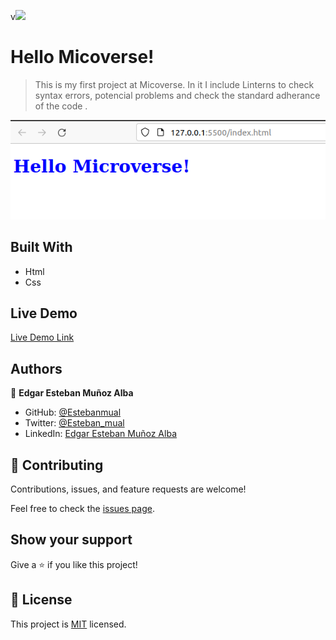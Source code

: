 v![](https://img.shields.io/badge/Microverse-blueviolet)

# Hello Micoverse!

> This is my first project at Micoverse. In it I include Linterns to check syntax errors, potencial problems and check the standard adherance of the code .

![screenshot](./screenshot-01042021.png)


## Built With

- Html
- Css

## Live Demo

[Live Demo Link](https://estebanmual.github.io/Hello-world/)

## Authors

👤 **Edgar Esteban Muñoz Alba**

- GitHub: [@Estebanmual](https://github.com/Estebanmual)
- Twitter: [@Esteban_mual](https://twitter.com/Esteban_mual)
- LinkedIn: [Edgar Esteban Muñoz Alba](https://linkedin.com/in/estebanmual)

## 🤝 Contributing

Contributions, issues, and feature requests are welcome!

Feel free to check the [issues page](../../issues/).

## Show your support

Give a ⭐️ if you like this project!


## 📝 License

This project is [MIT](./MIT.md) licensed.
